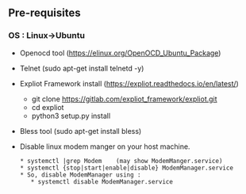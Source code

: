 ## Pre-requisites
### OS : Linux->Ubuntu

* Openocd tool              (https://elinux.org/OpenOCD_Ubuntu_Package)
* Telnet                     (sudo apt-get install telnetd -y)
* Expliot Framework install (https://expliot.readthedocs.io/en/latest/)

    * git clone https://gitlab.com/expliot_framework/expliot.git
    * cd expliot
    * python3 setup.py install

* Bless tool                (sudo apt-get install bless)
* Disable linux modem manger on your host machine.
    

      * systemctl |grep Modem    (may show ModemManger.service)
      * systemctl {stop|start|enable|disable} ModemManager.service
      * So, disable ModemManager using :
         * systemctl disable ModemManager.service


